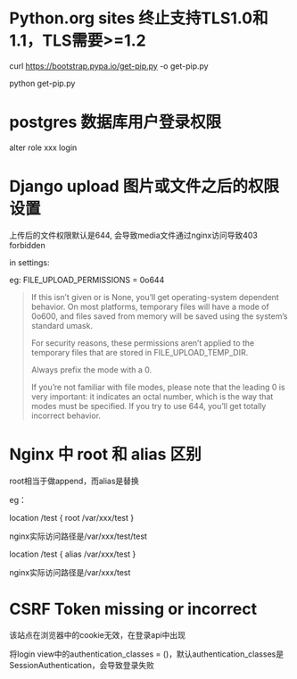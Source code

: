 # Python.org sites 终止支持TLS1.0和1.1，TLS需要>=1.2
curl https://bootstrap.pypa.io/get-pip.py -o get-pip.py

python get-pip.py

# postgres 数据库用户登录权限
alter role xxx login

# Django upload 图片或文件之后的权限设置
上传后的文件权限默认是644, 会导致media文件通过nginx访问导致403 forbidden

in settings:

eg: FILE_UPLOAD_PERMISSIONS = 0o644

> If this isn’t given or is None, you’ll get operating-system dependent behavior. On most platforms, temporary files will have a mode of 0o600, and files saved from memory will be saved using the system’s standard umask.
> 
> For security reasons, these permissions aren’t applied to the temporary files that are stored in FILE_UPLOAD_TEMP_DIR.
> 
> Always prefix the mode with a 0.
> 
> If you’re not familiar with file modes, please note that the leading 0 is very important: it indicates an octal number, which is the way that modes must be specified. If you try to use 644, you’ll get totally incorrect behavior.

# Nginx 中 root 和 alias 区别
root相当于做append，而alias是替换

eg：

location /test {
    root /var/xxx/test
}

nginx实际访问路径是/var/xxx/test/test

location /test {
    alias /var/xxx/test
}

nginx实际访问路径是/var/xxx/test


# CSRF Token missing or incorrect
该站点在浏览器中的cookie无效，在登录api中出现

将login view中的authentication_classes = ()，默认authentication_classes是SessionAuthentication，会导致登录失败